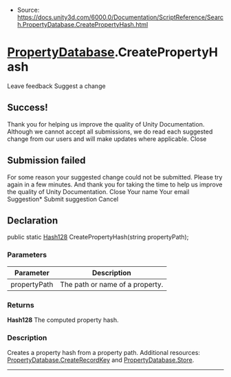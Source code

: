 * Source: https://docs.unity3d.com/6000.0/Documentation/ScriptReference/Search.PropertyDatabase.CreatePropertyHash.html

#  [PropertyDatabase](https://docs.unity3d.com/6000.0/Documentation/ScriptReference/Search.PropertyDatabase.html).CreatePropertyHash
Leave feedback
Suggest a change
## Success!
Thank you for helping us improve the quality of Unity Documentation. Although we cannot accept all submissions, we do read each suggested change from our users and will make updates where applicable.
Close
## Submission failed
For some reason your suggested change could not be submitted. Please <a>try again</a> in a few minutes. And thank you for taking the time to help us improve the quality of Unity Documentation.
Close
Your name Your email Suggestion* Submit suggestion
Cancel
## Declaration
public static [Hash128](https://docs.unity3d.com/6000.0/Documentation/ScriptReference/Hash128.html) CreatePropertyHash(string propertyPath); 
### Parameters
Parameter | Description  
---|---  
propertyPath | The path or name of a property.  
### Returns
**Hash128** The computed property hash. 
### Description
Creates a property hash from a property path.
Additional resources: [PropertyDatabase.CreateRecordKey](https://docs.unity3d.com/6000.0/Documentation/ScriptReference/Search.PropertyDatabase.CreateRecordKey.html) and [PropertyDatabase.Store](https://docs.unity3d.com/6000.0/Documentation/ScriptReference/Search.PropertyDatabase.Store.html).
* * *
